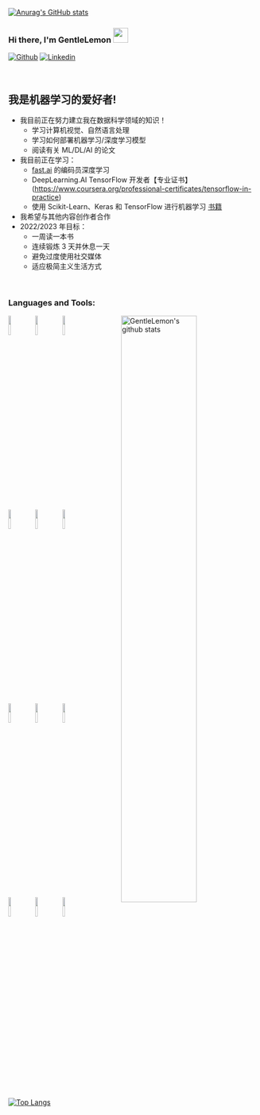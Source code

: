 [![Anurag's GitHub stats](https://github-readme-stats.vercel.app/api?username=GentleLemon)](https://github.com/anuraghazra/github-readme-stats)
### Hi there, I'm GentleLemon <img src="https://raw.githubusercontent.com/iampavangandhi/iampavangandhi/master/gifs/Hi.gif" width="30px">
<!-- Your badges
You can use the website to generate badges: https://shields.io/
-->

[![Github](https://img.shields.io/badge/-Github-333?style=flat&logo=Github&logoColor=white)](https://github.com/GentleLemon)
[![Linkedin](https://img.shields.io/badge/-LinkedIn-blue?style=flat&logo=Linkedin&logoColor=white)](https://www.linkedin.com/in/霄鹏-裴-0b4245187)

&nbsp;
## 我是机器学习的爱好者!

- 我目前正在努力建立我在数据科学领域的知识！
  - 学习计算机视觉、自然语言处理
  - 学习如何部署机器学习/深度学习模型
  - 阅读有关 ML/DL/AI 的论文
- 我目前正在学习：
  - [fast.ai](http://course.fast.ai) 的编码员深度学习
  - DeepLearning.AI TensorFlow 开发者【专业证书】(https://www.coursera.org/professional-certificates/tensorflow-in-practice)
  - 使用 Scikit-Learn、Keras 和 TensorFlow 进行机器学习 [书籍](https://www.oreilly.com/library/view/hands-on-machine-learning/9781492032632/)
- 我希望与其他内容创作者合作
- 2022/2023 年目标：
  - 一周读一本书 
  - 连续锻炼 3 天并休息一天 
  - 避免过度使用社交媒体 
  - 适应极简主义生活方式
<br />

### Languages and Tools:

<!-- Your github readme stats
You can use this api: https://github.com/anuraghazra/github-readme-stats
-->
<p>
    <img width="55%" align="right" alt="GentleLemon's github stats" src="https://github-readme-stats.vercel.app/api?username=GentleLemon&show_icons=true&hide_border=true"/>

  <!-- Your languages and tools. Be careful with the alignment. 
  You can use this sites to get logos: https://www.vectorlogo.zone or https://simpleicons.org/
  -->
  <code><img width="10%" src="https://www.vectorlogo.zone/logos/python/python-ar21.svg"></code>
  <code><img width="10%" src="https://www.vectorlogo.zone/logos/numpy/numpy-ar21.svg"></code>
  <code><img width="10%" src="https://www.vectorlogo.zone/logos/pytorch/pytorch-ar21.svg"></code>
  <br />
  <code><img width="10%" src="https://www.vectorlogo.zone/logos/tensorflow/tensorflow-ar21.svg"></code>
  <code><img width="10%" src="https://www.vectorlogo.zone/logos/jupyter/jupyter-ar21.svg"></code>
  <code><img width="10%" src="https://www.vectorlogo.zone/logos/json/json-ar21.svg"></code>
  <br />
  <code><img width="10%" src="https://www.vectorlogo.zone/logos/mysql/mysql-ar21.svg"></code>
  <code><img width="10%" src="https://www.vectorlogo.zone/logos/google_cloud/google_cloud-ar21.svg"></code>
  <code><img width="10%" src="https://www.vectorlogo.zone/logos/docker/docker-ar21.svg"></code>
  <br />
  <code><img width="10%" src="https://www.vectorlogo.zone/logos/git-scm/git-scm-ar21.svg"></code>
  <code><img width="10%" src="https://www.vectorlogo.zone/logos/github/github-ar21.svg"></code>
  <code><img width="10%" src="https://www.vectorlogo.zone/logos/visualstudio_code/visualstudio_code-ar21.svg"></code>
  
  [![Top Langs](https://github-readme-stats.vercel.app/api/top-langs/?username=GentleLemon&hide=jupyter%20notebook&show_icons=true&layout=compact&hide_border=true)](https://github.com/anuraghazra/github-readme-stats)


</p>

